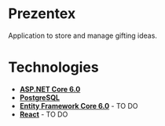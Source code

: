 # Prezentex

Application to store and manage gifting ideas.

# Technologies
- **[ASP.NET Core 6.0](https://docs.microsoft.com/en-us/aspnet/core/introduction-to-aspnet-core?view=aspnetcore-6.0)**
- **[PostgreSQL](https://www.postgresql.org/)**
- **[Entity Framework Core 6.0](https://docs.microsoft.com/en-us/ef/core/)** - TO DO
- **[React](https://reactjs.org/)** - TO DO
